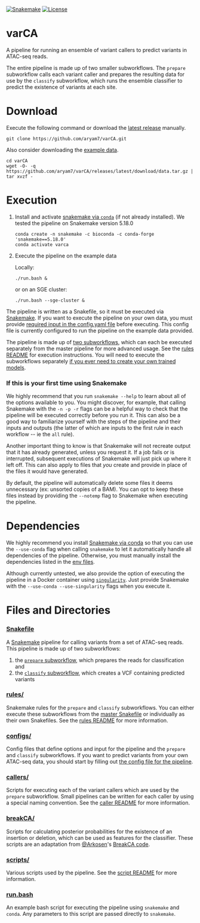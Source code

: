 [![Snakemake](https://img.shields.io/badge/snakemake-5.18.0-brightgreen.svg?style=flat-square)](https://snakemake.readthedocs.io/)
[![License](https://img.shields.io/apm/l/vim-mode.svg)](LICENSE)

# varCA
A pipeline for running an ensemble of variant callers to predict variants in ATAC-seq reads.

The entire pipeline is made up of two smaller subworkflows. The `prepare` subworkflow calls each variant caller and prepares the resulting data for use by the `classify` subworkflow, which runs the ensemble classifier to predict the existence of variants at each site.

# Download
Execute the following command or download the [latest release](https://github.com/aryam7/varCA/releases/latest) manually.
```
git clone https://github.com/aryam7/varCA.git
```
Also consider downloading the [example data](https://github.com/aryam7/varCA/releases/latest/download/data.tar.gz).
```
cd varCA
wget -O- -q https://github.com/aryam7/varCA/releases/latest/download/data.tar.gz | tar xvzf -
```

# Execution
1. Install and activate [snakemake via `conda`](https://snakemake.readthedocs.io/en/stable/getting_started/installation.html#installation-via-conda) (if not already installed). We tested the pipeline on Snakemake version 5.18.0
    ```
    conda create -n snakemake -c bioconda -c conda-forge 'snakemake==5.18.0'
    conda activate varca
    ```
2. Execute the pipeline on the example data

    Locally:
    ```
    ./run.bash &
    ```
    or on an SGE cluster:
    ```
    ./run.bash --sge-cluster &
    ```

The pipeline is written as a Snakefile, so it must be executed via [Snakemake](https://snakemake.readthedocs.io). If you want to execute the pipeline on your own data, you must provide [required input in the config.yaml file](configs#configyaml) before executing. This config file is currently configured to run the pipeline on the example data provided.

The pipeline is made up of [two subworkflows](rules), which can each be executed separately from the master pipeline for more advanced usage. See the [rules README](rules/README.md) for execution instructions. You will need to execute the subworkflows separately [if you ever need to create your own trained models](rules#creating-your-own-trained-model).

### If this is your first time using Snakemake
We highly recommend that you run `snakemake --help` to learn about all of the options available to you. You might discover, for example, that calling Snakemake with the `-n -p -r` flags can be a helpful way to check that the pipeline will be executed correctly before you run it. This can also be a good way to familiarize yourself with the steps of the pipeline and their inputs and outputs (the latter of which are inputs to the first rule in each workflow -- ie the `all` rule).

Another important thing to know is that Snakemake will not recreate output that it has already generated, unless you request it. If a job fails or is interrupted, subsequent executions of Snakemake will just pick up where it left off. This can also apply to files that *you* create and provide in place of the files it would have generated.

By default, the pipeline will automatically delete some files it deems unnecessary (ex: unsorted copies of a BAM). You can opt to keep these files instead by providing the `--notemp` flag to Snakemake when executing the pipeline.

# Dependencies
We highly recommend you install [Snakemake via conda](https://snakemake.readthedocs.io/en/stable/getting_started/installation.html#installation-via-conda) so that you can use the `--use-conda` flag when calling `snakemake` to let it automatically handle all dependencies of the pipeline. Otherwise, you must manually install the dependencies listed in the [env files](envs).

Although currently untested, we also provide the option of executing the pipeline in a Docker container using [`singularity`](https://sylabs.io/guides/3.0/user-guide/quick_start.html#quick-installation-steps). Just provide Snakemake with the `--use-conda --use-singularity` flags when you execute it.

# Files and Directories

### [Snakefile](Snakefile)
A [Snakemake](https://snakemake.readthedocs.io/en/stable/) pipeline for calling variants from a set of ATAC-seq reads. This pipeline is made up of two subworkflows:

1. the [`prepare` subworkflow](rules/prepare.smk), which prepares the reads for classification and
2. the [`classify` subworkflow](rules/classify.smk), which creates a VCF containing predicted variants

### [rules/](rules)
Snakemake rules for the `prepare` and `classify` subworkflows. You can either execute these subworkflows from the [master Snakefile](#snakefile) or individually as their own Snakefiles. See the [rules README](rules/README.md) for more information.

### [configs/](configs)
Config files that define options and input for the pipeline and the `prepare` and `classify` subworkflows. If you want to predict variants from your own ATAC-seq data, you should start by filling out [the config file for the pipeline](/configs#configyaml).

### [callers/](callers)
Scripts for executing each of the variant callers which are used by the `prepare` subworkflow. Small pipelines can be written for each caller by using a special naming convention. See the [caller README](callers/README.md) for more information.

### [breakCA/](breakCA)
Scripts for calculating posterior probabilities for the existence of an insertion or deletion, which can be used as features for the classifier. These scripts are an adaptation from [@Arkosen](https://github.com/Arkosen)'s [BreakCA code](https://www.biorxiv.org/content/10.1101/605642v1.abstract).

### [scripts/](scripts)
Various scripts used by the pipeline. See the [script README](scripts/README.md) for more information.

### [run.bash](run.bash)
An example bash script for executing the pipeline using `snakemake` and `conda`. Any parameters to this script are passed directly to `snakemake`.
